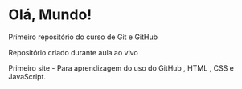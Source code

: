 # Olá, Mundo!
 Primeiro repositório do curso de Git e GitHub

 Repositório criado durante aula ao vivo


 Primeiro site - Para aprendizagem do uso do GitHub , HTML , CSS e JavaScript.

 
